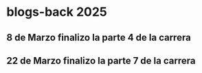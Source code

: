 # blogs-back 2025

## 8 de Marzo finalizo la parte 4 de la carrera

## 22 de Marzo finalizo la parte 7 de la carrera
